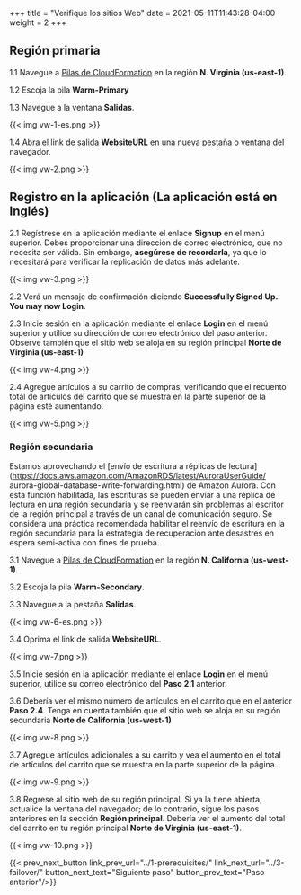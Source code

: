 +++
title = "Verifique los sitios Web"
date =  2021-05-11T11:43:28-04:00
weight = 2
+++

## Región primaria

1.1 Navegue a [Pilas de CloudFormation](https://console.aws.amazon.com/cloudformation/home?region=us-east-1#/stacks/) en la región **N. Virginia (us-east-1)**.

1.2 Escoja la pila **Warm-Primary**

1.3 Navegue a la ventana **Salidas**.

{{< img vw-1-es.png >}}

1.4 Abra el link de salida **WebsiteURL** en una nueva pestaña o ventana del navegador.

{{< img vw-2.png >}}

## Registro en la aplicación (La aplicación está en Inglés)

2.1 Regístrese en la aplicación mediante el enlace **Signup** en el menú superior. Debes proporcionar una dirección de correo electrónico, que no necesita ser válida. Sin embargo, **asegúrese de recordarla**, ya que lo necesitará para verificar la replicación de datos más adelante.

{{< img vw-3.png >}}

2.2 Verá un mensaje de confirmación diciendo **Successfully Signed Up. You may now Login**.

2.3 Inicie sesión en la aplicación mediante el enlace **Login** en el menú superior y utilice su dirección de correo electrónico del paso anterior. Observe también que el sitio web se aloja en su región principal **Norte de Virginia (us-east-1)**

{{< img vw-4.png >}}

2.4 Agregue artículos a su carrito de compras, verificando que el recuento total de artículos del carrito que se muestra en la parte superior de la página esté aumentando.

{{< img vw-5.png >}}

### Región secundaria

Estamos aprovechando el [envío de escritura a réplicas de lectura](https://docs.aws.amazon.com/AmazonRDS/latest/AuroraUserGuide/ aurora-global-database-write-forwarding.html)  de Amazon Aurora. Con esta función habilitada, las escrituras se pueden enviar a una réplica de lectura en una región secundaria y se reenviarán sin problemas al escritor de la región principal a través de un canal de comunicación seguro. Se considera una práctica recomendada habilitar el reenvío de escritura en la región secundaria para la estrategia de recuperación ante desastres en espera semi-activa con fines de prueba.

3.1 Navegue a [Pilas de CloudFormation](https://console.aws.amazon.com/cloudformation/home?region=us-west-1#/stacks/) en la región **N. California (us-west-1)**.

3.2 Escoja la pila **Warm-Secondary**.

3.3 Navegue a la pestaña **Salidas**.

{{< img vw-6-es.png >}}

3.4 Oprima el link de salida **WebsiteURL**.

{{< img vw-7.png >}}

3.5 Inicie sesión en la aplicación mediante el enlace **Login** en el menú superior, utilice su correo electrónico del **Paso 2.1** anterior.

3.6 Debería ver el mismo número de artículos en el carrito que en el anterior **Paso 2.4**. Tenga en cuenta también que el sitio web se aloja en su región secundaria **Norte de California (us-west-1)**

{{< img vw-8.png >}}

3.7 Agregue artículos adicionales a su carrito y vea el aumento en el total de artículos del carrito que se muestra en la parte superior de la página.

{{< img vw-9.png >}}

3.8 Regrese al sitio web de su región principal. Si ya la tiene abierta, actualice la ventana del navegador; de lo contrario, sigue los pasos anteriores en la sección **Región principal**. Debería ver el aumento del total del carrito en tu región principal **Norte de Virginia (us-east-1)**.

{{< img vw-10.png >}}

{{< prev_next_button link_prev_url="../1-prerequisites/" link_next_url="../3-failover/" button_next_text="Siguiente paso" button_prev_text="Paso anterior"/>}}

